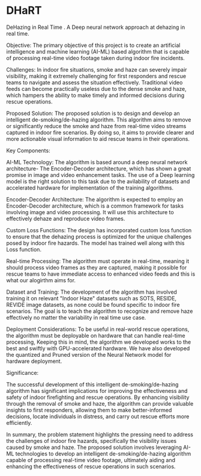 # DHaRT
DeHazing in Real Time . A Deep neural network approach at dehazing in real time.

Objective: The primary objective of this project is to create an artificial intelligence and machine learning (AI-ML) based algorithm that is capable of processing real-time video footage taken during indoor fire incidents.

Challenges: In indoor fire situations, smoke and haze can severely impair visibility, making it extremely challenging for first responders and rescue teams to navigate and assess the situation effectively. Traditional video feeds can become practically useless due to the dense smoke and haze, which hampers the ability to make timely and informed decisions during rescue operations.

Proposed Solution: The proposed solution is to design and develop an intelligent de-smoking/de-hazing algorithm. This algorithm aims to remove or significantly reduce the smoke and haze from real-time video streams captured in indoor fire scenarios. By doing so, it aims to provide clearer and more actionable visual information to aid rescue teams in their operations.

Key Components:

AI-ML Technology: The algorithm is based around a deep neural network architecture- The Encoder-Decoder architecture, which has shown a great promise in image and video enhancement tasks. The use of a Deep learning model is the right solution to this task due to the avilability of datasets and accelerated hardware for implementation of the training algorithms.

Encoder-Decoder Architecture: The algorithm is expected to employ an Encoder-Decoder architecture, which is a common framework for tasks involving image and video processing. It will use this architecture to effectively dehaze and reproduce video frames.

Custom Loss Functions: The design has incorporated custom loss function to ensure that the dehazing process is optimized for the unique challenges posed by indoor fire hazards. The model has trained well along with this Loss function.

Real-time Processing: The algorithm must operate in real-time, meaning it should process video frames as they are captured, making it possible for rescue teams to have immediate access to enhanced video feeds and this is what our alogirthm aims for.

Dataset and Training: The development of the algorithm has involved training it on relevant "Indoor Haze" datasets such as SOTS, RESIDE, REVIDE image datasets, as none could be found specific to indoor fire scenarios. The goal is to teach the algorithm to recognize and remove haze effectively no matter the variability in real time use case.

Deployment Considerations: To be useful in real-world rescue operations, the algorithm must be deployable on hardware that can handle real-time processing, Keeping this in mind, the algorithm we developed works to the best and swiftly with GPU-accelerated hardware. We have also developed the quantized and Pruned version of the Neural Network model for hardware deployment.

Significance:

The successful development of this intelligent de-smoking/de-hazing algorithm has significant implications for improving the effectiveness and safety of indoor firefighting and rescue operations. By enhancing visibility through the removal of smoke and haze, the algorithm can provide valuable insights to first responders, allowing them to make better-informed decisions, locate individuals in distress, and carry out rescue efforts more efficiently.

In summary, the problem statement highlights the pressing need to address the challenges of indoor fire hazards, specifically the visibility issues caused by smoke and haze. The proposed solution involves leveraging AI-ML technologies to develop an intelligent de-smoking/de-hazing algorithm capable of processing real-time video footage, ultimately aiding and enhancing the effectiveness of rescue operations in such scenarios. 
